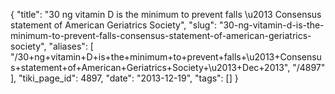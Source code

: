 {
    "title": "30 ng vitamin D is the minimum to prevent falls \u2013 Consensus statement of American Geriatrics Society",
    "slug": "30-ng-vitamin-d-is-the-minimum-to-prevent-falls-consensus-statement-of-american-geriatrics-society",
    "aliases": [
        "/30+ng+vitamin+D+is+the+minimum+to+prevent+falls+\u2013+Consensus+statement+of+American+Geriatrics+Society+\u2013+Dec+2013",
        "/4897"
    ],
    "tiki_page_id": 4897,
    "date": "2013-12-19",
    "tags": []
}